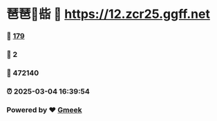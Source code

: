 # 琶琶🔭啙 :link: https://12.zcr25.ggff.net 
### :page_facing_up: [179](https://12.zcr25.ggff.net/tag.html) 
### :speech_balloon: 2 
### :hibiscus: 472140 
### :alarm_clock: 2025-03-04 16:39:54 
### Powered by :heart: [Gmeek](https://github.com/Meekdai/Gmeek)

